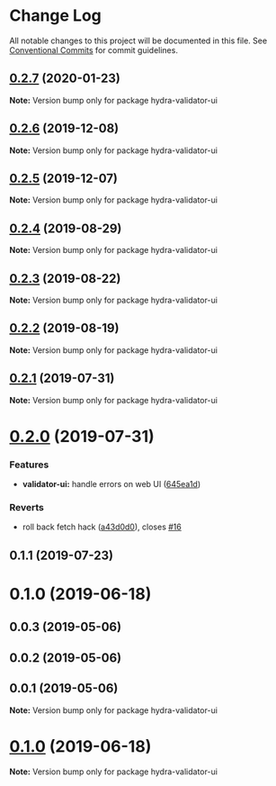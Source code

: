 # Change Log

All notable changes to this project will be documented in this file.
See [Conventional Commits](https://conventionalcommits.org) for commit guidelines.

## [0.2.7](https://github.com/hypermedia-app/hydra-validator/compare/hydra-validator-ui@0.2.6...hydra-validator-ui@0.2.7) (2020-01-23)

**Note:** Version bump only for package hydra-validator-ui





## [0.2.6](https://github.com/hypermedia-app/hydra-validator/compare/hydra-validator-ui@0.2.5...hydra-validator-ui@0.2.6) (2019-12-08)

**Note:** Version bump only for package hydra-validator-ui





## [0.2.5](https://github.com/hypermedia-app/hydra-validator/compare/hydra-validator-ui@0.2.4...hydra-validator-ui@0.2.5) (2019-12-07)

**Note:** Version bump only for package hydra-validator-ui





## [0.2.4](https://github.com/hypermedia-app/hydra-validator/compare/hydra-validator-ui@0.2.3...hydra-validator-ui@0.2.4) (2019-08-29)

**Note:** Version bump only for package hydra-validator-ui





## [0.2.3](https://github.com/hypermedia-app/hydra-validator/compare/hydra-validator-ui@0.2.2...hydra-validator-ui@0.2.3) (2019-08-22)

**Note:** Version bump only for package hydra-validator-ui





## [0.2.2](https://github.com/hypermedia-app/hydra-validator/compare/hydra-validator-ui@0.2.1...hydra-validator-ui@0.2.2) (2019-08-19)

**Note:** Version bump only for package hydra-validator-ui





## [0.2.1](https://github.com/hypermedia-app/hydra-validator/compare/hydra-validator-ui@0.2.0...hydra-validator-ui@0.2.1) (2019-07-31)

**Note:** Version bump only for package hydra-validator-ui





# [0.2.0](https://github.com/hypermedia-app/hydra-validator/compare/hydra-validator-ui@0.1.1...hydra-validator-ui@0.2.0) (2019-07-31)


### Features

* **validator-ui:** handle errors on web UI ([645ea1d](https://github.com/hypermedia-app/hydra-validator/commit/645ea1d))


### Reverts

* roll back fetch hack ([a43d0d0](https://github.com/hypermedia-app/hydra-validator/commit/a43d0d0)), closes [#16](https://github.com/hypermedia-app/hydra-validator/issues/16)





## 0.1.1 (2019-07-23)



# 0.1.0 (2019-06-18)



## 0.0.3 (2019-05-06)



## 0.0.2 (2019-05-06)



## 0.0.1 (2019-05-06)

**Note:** Version bump only for package hydra-validator-ui





# [0.1.0](https://github.com/hypermedia-app/hydra-validator/compare/v0.0.3...v0.1.0) (2019-06-18)

**Note:** Version bump only for package hydra-validator-ui
